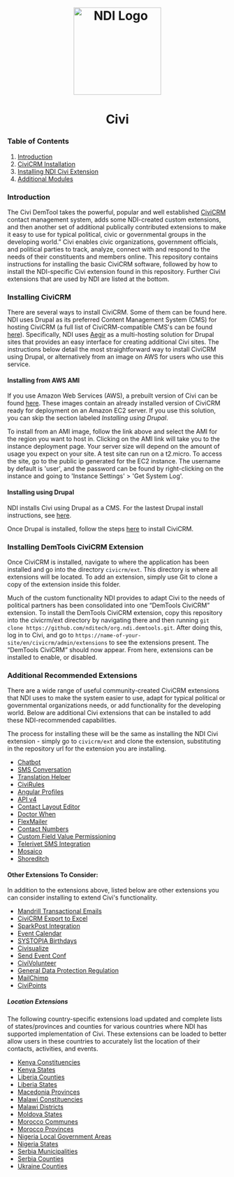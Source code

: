 <h1 align="center">
  <a href="https://www.ndi.org/"><img src="https://www.ndi.org/sites/all/themes/ndi/images/NDI_logo_svg.svg" alt="NDI Logo" width="200"></a>
</h1>

<h1 align="center">
  Civi
</h1>

  ### Table of Contents
  1. [Introduction](#introduction)
  1. [CiviCRM Installation](#installing-civicrm)
  1. [Installing NDI Civi Extension](#installing-ndi-civi-extension)
  1. [Additional Modules](#additional-modules)



### Introduction

The Civi DemTool takes the powerful, popular and well established [CiviCRM](https://civicrm.org/) contact management system, adds some NDI-created custom extensions, and then another set of additional publically contributed extensions to make it easy to use for typical political, civic or governmental groups in the developing world.” Civi enables civic organizations, government officials, and political parties to track, analyze, connect with and respond to the needs of their constituents and members online. This repository contains instructions for installing the basic CiviCRM software, followed by how to install the NDI-specific Civi extension found in this repository. Further Civi extensions that are used by NDI are listed at the bottom.

### Installing CiviCRM

There are several ways to install CiviCRM. Some of them can be found here. NDI uses Drupal as its preferred Content Management System (CMS) for hosting CiviCRM (a full list of CiviCRM-compatible CMS's can be found [here](https://docs.civicrm.org/sysadmin/en/latest/planning/cms/)). Specifically, NDI uses [Aegir](http://www.aegirproject.org/) as a multi-hosting solution for Drupal sites that provides an easy interface for creating additional Civi sites. The instructions below detail the most straightforward way to install CiviCRM using Drupal, or alternatively from an image on AWS for users who use this service.

#### Installing from AWS AMI

If you use Amazon Web Services (AWS), a prebuilt version of Civi can be found [here](https://bitnami.com/stack/civicrm/cloud/aws/amis). These images contain an already installed version of CiviCRM ready for deployment on an Amazon EC2 server. If you use this solution, you can skip the section labeled *Installing using Drupal*.

To install from an AMI image, follow the link above and select the AMI for the region you want to host in. Clicking on the AMI link will take you to the instance deployment page. Your server size will depend on the amount of usage you expect on your site. A test site can run on a t2.micro. To access the site, go to the public ip generated for the EC2 instance. The username by default is 'user', and the password can be found by right-clicking on the instance and going to 'Instance Settings' > 'Get System Log'.

#### Installing using Drupal

NDI installs Civi using Drupal as a CMS. For the lastest Drupal install instructions, see [here](https://www.drupal.org/docs/7/modules/features/getting-started).

Once Drupal is installed, follow the steps [here](https://docs.civicrm.org/sysadmin/en/latest/install/drupal7/) to install CiviCRM.

### Installing DemTools CiviCRM Extension

Once CiviCRM is installed, navigate to where the application has been installed and go into the directory `civicrm/ext`. This directory is where all extensions will be located. To add an extension, simply use Git to clone a copy of the extension inside this folder.

Much of the custom functionality NDI provides to adapt Civi to the needs of political partners has been consolidated into one “DemTools CiviCRM” extension. To install the DemTools CiviCRM extension, copy this repository into the civicrm/ext directory by navigating there and then running `git clone https://github.com/nditech/org.ndi.demtools.git`. After doing this, log in to Civi, and go to `https://name-of-your-site/en/civicrm/admin/extensions` to see the extensions present. The “DemTools CiviCRM” should now appear. From here, extensions can be installed to enable, or disabled.

### Additional Recommended Extensions

There are a wide range of useful community-created CiviCRM extensions that NDI uses to make the system easier to use, adapt for typical political or governmental organizations needs, or add functionality for the developing world. Below are additional Civi extensions that can be installed to add these NDI-recommended capabilities. 

The process for installing these will be the same as installing the NDI Civi extension - simply go to `civicrm/ext` and clone the extension, substituting in the repository url for the extension you are installing.

* [Chatbot](https://github.com/nditech/civicrm-messenger-extension.git)
* [SMS Conversation](https://github.com/3sd/civicrm-sms-conversation.git)
* [Translation Helper](https://github.com/coopsymbiotic/coop.symbiotic.translationhelper/)
* [CiviRules](https://docs.civicrm.org/civirules/en/latest/)
* [Angular Profiles](https://github.com/ginkgostreet/org.civicrm.angularprofiles)
* [API v4](https://github.com/civicrm/org.civicrm.api4)
* [Contact Layout Editor](https://github.com/civicrm/org.civicrm.contactlayout.git)
* [Doctor When](https://github.com/civicrm/org.civicrm.doctorwhen)
* [FlexMailer](https://github.com/civicrm/org.civicrm.flexmailer/)
* [Contact Numbers](https://github.com/nditech/org.ndi.contactnumbers)
* [Custom Field Value Permissioning](https://github.com/aghstrategies/org.ndi.fieldvaluepermission)
* [Telerivet SMS Integration](https://github.com/nditech/org.ndi.sms.telerivet)
* [Mosaico](https://github.com/veda-consulting/uk.co.vedaconsulting.mosaico)
* [Shoreditch](https://github.com/civicrm/org.civicrm.shoreditch)


#### Other Extensions To Consider:
In addition to the extensions above, listed below are other extensions you can consider installing to extend Civi's functionality.

* [Mandrill Transactional Emails](https://github.com/JMAConsulting/biz.jmaconsulting.mte)
* [CiviCRM Export to Excel](https://lab.civicrm.org/extensions/civiexportexcel.git)
* [SparkPost Integration](https://github.com/proexchange/com.pesc.sparkpost)
* [Event Calendar](https://github.com/osseed/com.osseed.eventcalendar.git)
* [SYSTOPIA Birthdays](https://github.com/systopia/de.systopia.birthdays.git)
* [Civisualize](https://github.com/TechToThePeople/civisualize.git)
* [Send Event Conf](https://lab.civicrm.org/extensions/sendgrid.git)
* [CiviVolunteer](https://github.com/civicrm/org.civicrm.volunteer)
* [General Data Protection Regulation](https://github.com/veda-consulting/uk.co.vedaconsulting.gdpr.git)
* [MailChimp](https://github.com/veda-consulting/uk.co.vedaconsulting.mailchimp.git)
* [CiviPoints](https://github.com/futurefirst/uk.org.futurefirst.networks.civipoints.git)

##### Location Extensions
The following country-specific extensions load updated and complete lists of states/provinces and counties for various countries where NDI has supported implementation of Civi. These extensions can be loaded to better allow users in these countries to accurately list the location of their contacts, activities, and events.

* [Kenya Constituencies](https://github.com/nditech/org.ndi.kenyaconstituencies)
* [Kenya States](https://github.com/nditech/org.ndi.kenyastates)
* [Liberia Counties](https://github.com/nditech/org.ndi.liberiacounties)
* [Liberia States](https://github.com/nditech/org.ndi.liberiastates)
* [Macedonia Provinces](https://github.com/nditech/org.ndi.macedoniaprovinces)
* [Malawi Constituencies](https://github.com/nditech/org.ndi.malawiconstituencies)
* [Malawi Districts](https://github.com/nditech/org.ndi.malawidistricts)
* [Moldova States](https://github.com/nditech/org.ndi.moldovarayons)
* [Morocco Communes](https://github.com/nditech/org.ndi.moroccocommunes)
* [Morocco Provinces](https://github.com/nditech/org.ndi.moroccoprovinces)
* [Nigeria Local Government Areas](https://github.com/nditech/org.ndi.nigerialgas)
* [Nigeria States](https://github.com/nditech/org.ndi.nigeriastates)
* [Serbia Municipalities](https://github.com/nditech/org.ndi.serbiamunicipalities)
* [Serbia Counties](https://github.com/nditech/org.ndi.serbiacounties)
* [Ukraine Counties](https://github.com/nditech/ukrainerayons)
